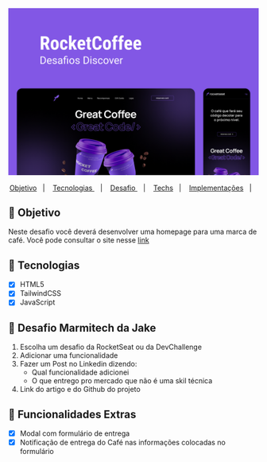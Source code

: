 <div align=center>
    <img width='700px' src="./img/readme.png">
</div>

<p align="center">
  <a href="#-Objetivo"> Objetivo</a>&nbsp;&nbsp;&nbsp;|&nbsp;&nbsp;&nbsp;
  <a href="#-Tecnologias"> Tecnologias </a>&nbsp;&nbsp;&nbsp;|&nbsp;&nbsp;&nbsp;
  <a href="#-Desafio-Marmitech-da-Jake">  Desafio </a>&nbsp;&nbsp;&nbsp;|&nbsp;&nbsp;&nbsp;
  <a href="#-Funcionalidade-extra">  Techs</a>&nbsp;&nbsp;&nbsp;|&nbsp;&nbsp;&nbsp;
  <a href="#-Implementações">  Implementações</a>&nbsp;&nbsp;&nbsp;|&nbsp;&nbsp;&nbsp;
</p>


## 🎉  Objetivo
Neste desafio você deverá desenvolver uma homepage para uma marca de café. Você pode consultar o site nesse [link](https://rocketcoffee-seven.vercel.app/)

## 🔩 Tecnologias
- [X] HTML5
- [X] TailwindCSS
- [X] JavaScript
## 🥗 Desafio Marmitech da Jake
1. Escolha um desafio da RocketSeat ou da DevChallenge
2. Adicionar uma funcionalidade
3. Fazer um Post no Linkedin dizendo:
    - Qual funcionalidade adicionei
    - O que entrego pro mercado que não é uma skil técnica
4. Link do artigo e do Github do projeto

## 🧱 Funcionalidades Extras
- [X] Modal com formulário de entrega
- [X] Notificação de entrega do Café nas informações colocadas no formulário